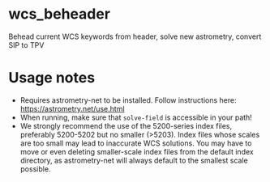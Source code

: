 # wcs_beheader
Behead current WCS keywords from header, solve new astrometry, convert SIP to TPV

# Usage notes
- Requires astrometry-net to be installed. Follow instructions here: https://astrometry.net/use.html
- When running, make sure that `solve-field` is accessible in your path!
- We strongly recommend the use of the 5200-series index files, preferably 5200-5202 but no smaller (>5203). Index files whose scales are too small may lead to inaccurate WCS solutions. You may have to move or even deleting smaller-scale index files from the default index directory, as astrometry-net will always default to the smallest scale possible. 
